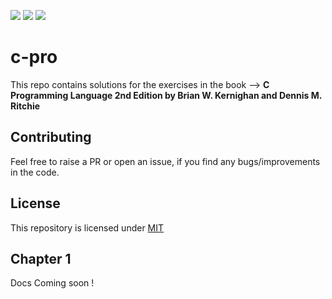 ![](https://img.shields.io/github/license/Karthik-d-k/c-pro?style=plastic)
![](https://img.shields.io/badge/Language-C%20Programming-yellow?style=plastic)
![](https://img.shields.io/github/repo-size/Karthik-d-k/c-pro?style=plastic)

# c-pro

This repo contains solutions for the exercises in the book --> __C Programming Language 2nd Edition  by Brian W. Kernighan and Dennis M. Ritchie__


## Contributing

Feel free to raise a PR or open an issue, if you find any bugs/improvements in the code.


## License

This repository is licensed under [MIT](../LICENSE)


## Chapter 1 

Docs Coming soon !
